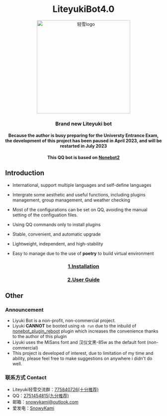 <div align="center">

# LiteyukiBot4.0

<img src="https://gitee.com/snowykami/liteyuki-resource/raw/master/liteyuki_logo.png" width=300 alt="轻雪logo">

### Brand new Liteyuki bot

####  **Because the author is busy preparing for the Universty Entrance Exam, the development of this project has been paused in April 2023, and will be restarted in July 2023**

#### This QQ bot is based on [Nonebot2](https://v2.nonebot.dev/) 

</div>

## Introduction

- International, support multiple languages and self-define languages

- Intergrate some aesthetic and useful functions, including plugins management, group management, and weather checking

- Most of the configurations can be set on QQ, avoiding the manual setting of the configuation files.

- Using QQ commands only to install plugins

- Stable, convenient, and automatic upgrade

- Lightweight, independent, and high-stability

- Easy to manage due to the use of **poetry** to build virtual environment


<div align="center">

### [1.Installation](src/docs/install.md)

### [2.User Guide](src/docs/usage.md)

</div>


## Other
### Announcement
- Liyuki Bot is a non-profit, non-commercial project.
- Liyuki **CANNOT** be booted using ```nb run``` due to the inbuild of [nonebot_plugin_reboot](https://github.com/18870/nonebot-plugin-reboot) plugin which increases the convenience thanks to the author of this plugin
- Liyuki uses the MiSans font and 汉仪文黑-85w as the default font (non-commercial)
- This project is developed of interest, due to limitation of my time and ability, please feel free to make suggestions on anywhere i didn't do well.
### 联系方式 Contact

- Liteyuki轻雪交流群：[775840726(十分推荐)](https://jq.qq.com/?_wv=1027&k=AkaMlHVt)
- QQ：[2751454815(九分推荐)](https://qm.qq.com/cgi-bin/qm/qr?k=3RVhi_oPP2Yq-uhb0mHW1tipHcy8S8y8&noverify=0&personal_qrcode_source=4)
- 邮箱：snowykami@outlook.com
- 爱发电：[SnowyKami](https://afdian.net/a/snowykami)

